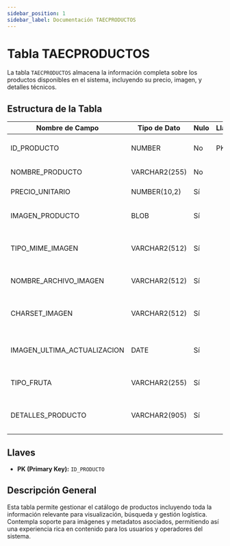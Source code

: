 ```yaml
---
sidebar_position: 1
sidebar_label: Documentación TAECPRODUCTOS
---
```


# Tabla TAECPRODUCTOS

La tabla `TAECPRODUCTOS` almacena la información completa sobre los productos disponibles en el sistema, incluyendo su precio, imagen, y detalles técnicos.

## Estructura de la Tabla

| Nombre de Campo              | Tipo de Dato     | Nulo | Llave | Descripción                                                       |
|------------------------------|------------------|------|-------|-------------------------------------------------------------------|
| ID_PRODUCTO                  | NUMBER           | No   | PK    | Identificador único del producto                                  |
| NOMBRE_PRODUCTO             | VARCHAR2(255)    | No   |       | Nombre del producto                                               |
| PRECIO_UNITARIO             | NUMBER(10,2)     | Sí   |       | Precio unitario del producto                                      |
| IMAGEN_PRODUCTO             | BLOB             | Sí   |       | Imagen del producto en formato binario                            |
| TIPO_MIME_IMAGEN            | VARCHAR2(512)    | Sí   |       | Tipo MIME de la imagen (ej. image/jpeg, image/png)                |
| NOMBRE_ARCHIVO_IMAGEN       | VARCHAR2(512)    | Sí   |       | Nombre original del archivo de imagen                             |
| CHARSET_IMAGEN              | VARCHAR2(512)    | Sí   |       | Codificación de caracteres de la imagen (si aplica)               |
| IMAGEN_ULTIMA_ACTUALIZACION | DATE             | Sí   |       | Fecha de la última actualización de la imagen                     |
| TIPO_FRUTA                  | VARCHAR2(255)    | Sí   |       | Clasificación del producto según el tipo de fruta                 |
| DETALLES_PRODUCTO           | VARCHAR2(905)    | Sí   |       | Descripción ampliada o especificaciones del producto              |

## Llaves

- **PK (Primary Key):** `ID_PRODUCTO`

## Descripción General

Esta tabla permite gestionar el catálogo de productos incluyendo toda la información relevante para visualización, búsqueda y gestión logística. Contempla soporte para imágenes y metadatos asociados, permitiendo así una experiencia rica en contenido para los usuarios y operadores del sistema. 